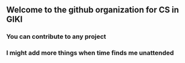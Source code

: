 ## Welcome to the github organization for CS in GIKI

### You can contribute to any project

### I might add more things when time finds me unattended
